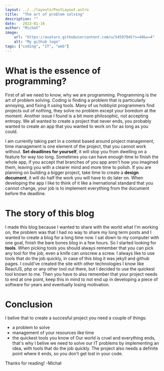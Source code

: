 ```yaml
---
layout: ../../layouts/PostLayout.astro
title:  "The art of problem solving"
description: ""
date:   2023-01-16
author: "Michał"
image:
    url: "https://avatars.githubusercontent.com/u/54597045?s=40&v=4"
    alt: "My github logo"
tags: ["coding", "IT", "web"]
---
```

# What is the essence of programming?
First of all we need to know, why we are programming. Programming is the art of problem solving.
Coding is finding a problem that is particularly annoying, and fixing it using tools.
Many of us hobbyist programmers find projects out of nothing, they solve no problem except your boredom at the moment.
Another issue I found is a bit more philosophic, not accepting entropy. We all wanted to create a project that never ends, you probably wanted to create an app that you wanted to work on for as long as you could.


I am currently taking part in a contest based around project management, time management is one element of the project, that you cannot work without.
**Set deadlines for yourself**, it will stop you from dwelling on a feature for way too long. Sometimes you can have enough time to finish the whole app, if you accept that branches of you app aren't how you imagined them, leaving you with a clearer mind and more time to polish.
If you are planning on building a bigger project, take time to create a **design document**, it will do half the work you will have to do later on.
When developing the app I like to think of it like a inernational standard that you cannot change, your job is to implement everything from the document before the deadline.

# The story of this blog
I made this blog because I wanted to share with the world what I'm working on, the problem was that I had no way to share my long term posts
and I wanted to create a blog for a long time now. I sat down to my computer with one goal, finish the bare bones blog in a few hours.
So I started looking for **tools**. When picking tools you should always remember that you can pick any tool for the job, even a knife can unscrew a screw. I always like to use tools that do the job quickly, in case of this blog it was jekyll and github pages.
I could've created the site with other technologies I know like ReactJS, php or any other tool out there, but I decided to use the quickest tool known to me. Then you have to also remember that your project needs to end at one point, keep this in mind to not end up in developing a piece of software for years and eventually losing motivation.

# Conclusion
I belive that to create a succesful project you need a couple of things:
- a problem to solve
- management of your resources like time
- the quickest tools you know of
Our world is cruel and everything ends, that's why I belive we need to solve our IT problems by implementing an idea, with tools that do the job quickly. The project also needs a definite point where it ends, so you don't get lost in your code.

Thanks for reading!
-Michał